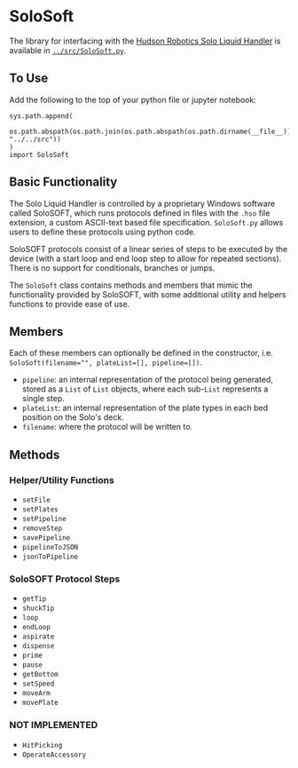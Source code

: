 # SoloSoft

The library for interfacing with the [Hudson Robotics Solo Liquid Handler](https://hudsonrobotics.com/products/liquid-handling/solo-liquid-handling/) is available in [`../src/SoloSoft.py`](../src/SoloSoft.py).

## To Use

Add the following to the top of your python file or jupyter notebook:

```
sys.path.append(
    os.path.abspath(os.path.join(os.path.abspath(os.path.dirname(__file__)), "../../src"))
)
import SoloSoft
```

## Basic Functionality

The Solo Liquid Handler is controlled by a proprietary Windows software called SoloSOFT, which runs protocols defined in files with the `.hso` file extension, a custom ASCII-text based file specification. `SoloSoft.py` allows users to define these protocols using python code.

SoloSOFT protocols consist of a linear series of steps to be executed by the device (with a start loop and end loop step to allow for repeated sections). There is no support for conditionals, branches or jumps.

The `SoloSoft` class contains methods and members that mimic the functionality provided by SoloSOFT, with some additional utility and helpers functions to provide ease of use.

## Members

Each of these members can optionally be defined in the constructor, i.e. `SoloSoft(filename="", plateList=[], pipeline=[])`.

* `pipeline`: an internal representation of the protocol being generated, stored as a `List` of `List` objects, where each sub-`List` represents a single step.
* `plateList`: an internal representation of the plate types in each bed position on the Solo's deck.
* `filename`: where the protocol will be written to.


## Methods

### Helper/Utility Functions

* `setFile`
* `setPlates`
* `setPipeline`
* `removeStep`
* `savePipeline`
* `pipelineToJSON`
* `jsonToPipeline`

### SoloSOFT Protocol Steps

* `getTip`
* `shuckTip`
* `loop`
* `endLoop`
* `aspirate`
* `dispense`
* `prime`
* `pause`
* `getBottom`
* `setSpeed`
* `moveArm`
* `movePlate`


### NOT IMPLEMENTED

* `HitPicking`
* `OperateAccessory`